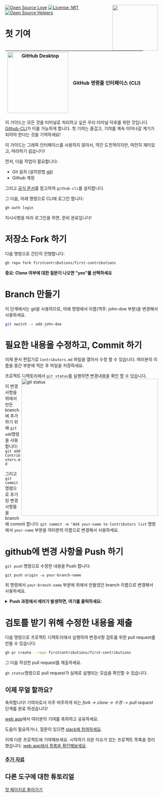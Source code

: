 [![Open Source Love](https://badges.frapsoft.com/os/v1/open-source.svg?v=103)](https://github.com/ellerbrock/open-source-badges/)
[<img align="right" width="150" src="https://firstcontributions.github.io/assets/gui-tool-tutorials/github-desktop-tutorial/join-slack-team.png">](https://join.slack.com/t/firstcontributors/shared_invite/enQtNjkxNzQwNzA2MTMwLTVhMWJjNjg2ODRlNWZhNjIzYjgwNDIyZWYwZjhjYTQ4OTBjMWM0MmFhZDUxNzBiYzczMGNiYzcxNjkzZDZlMDM)
[![License: MIT](https://img.shields.io/badge/License-MIT-green.svg)](https://opensource.org/licenses/MIT)
[![Open Source Helpers](https://www.codetriage.com/roshanjossey/first-contributions/badges/users.svg)](https://www.codetriage.com/roshanjossey/first-contributions)

# 첫 기여

| <img alt="GitHub Desktop" src="https://cdn.icon-icons.com/icons2/2157/PNG/512/github_git_hub_logo_icon_132878.png" width="200"> | GitHub 명령줄 인터페이스 (CLI) |
| ------------------------------------------------------------------------------------------------------------------------------- | ----------------------------------- |

이 가이드는 모든 것을 터미널로 처리하고 싶은 우리 터미널 덕후를 위한 것입니다. [Github-CLI](https://cli.github.com/)가 이를 가능하게 합니다. 첫 기여는 즐겁고, 기여를 계속 이어나갈 계기가 되어야 한다는 것을 기억하세요!

이 가이드는 그래픽 인터페이스를 사용하지 않아서, 약간 도전적이지만, 여전히 재미있고, 따라하기 쉽습니다!

먼저, 다음 작업이 필요합니다:

- Git 설치 (설치방법 [git](https://git-scm.com/downloads))
- Github 계정

그리고 [공식 문서](https://github.com/cli/cli#installation)를 참고하여 `github-cli`를 설치합니다.

그 다음, 아래 명령으로 CLI에 로그인 합니다: 

```bash
gh auth login
```

지시사항을 따라 로그인을 하면, 준비 완료입니다!

# 저장소 Fork 하기

다음 명령으로 간단히 진행합니다:

```bash
gh repo fork firstcontributions/first-contributions
```

**중요: Clone 여부에 대한 질문이 나오면 "yes"를 선택하세요**

# Branch 만들기

이 단계에서는 git을 사용하므로, 아래 명령에서 이름(역주: john-doe 부분)을 변경해서 사용하세요.

```bash
git switch -c add-john-doe
```

# 필요한 내용을 수정하고, Commit 하기

이제 문서 편집기로 `Contributors.md` 파일을 열어서 수정 할 수 있습니다. 여러분의 이름을 중간 부분에 적은 후 파일을 저장하세요.

프로젝트 디렉토리에서 `git status`를 실행하면 변경내용을 확인 할 수 있습니다.
<img align="right" width="450" src="https://firstcontributions.github.io/assets/Readme/git-status.png" alt="git status" />

이 변경 사항을 위에서 만든 branch에 추가 하기 위해 `git add`명령을 사용합니다:
`git add Contributors.md`

그리고 `git commit`명령으로 추가된 변경 사항들을 branch에 commit 합니다:
`git commit -m "Add your-name to Contributors list`
명령에서 `your-name` 부분을 여러분의 이름으로 변경해서 사용하세요.

# github에 변경 사항을 Push 하기

`git push` 명령으로 수정한 내용을 Push 합니다:

```
git push origin -u your-branch-name
```

위 명령에서 `your-branch-name` 부분에 위에서 만들었던 branch 이름으로 변경해서 사용하세요.

<details>
<summary> <strong>Push 과정에서 에러가 발생하면, 여기를 클릭하세요:</strong> </summary>

- ### 인증 오류
     <pre>remote: Support for password authentication was removed on August 13, 2021. Please use a personal access token instead.
  remote: Please see https://github.blog/2020-12-15-token-authentication-requirements-for-git-operations/ for more information.
  fatal: Authentication failed for 'https://github.com/<your-username>/first-contributions.git/'</pre>
  SSH키 생성이 필요합니다. [GitHub's tutorial](https://docs.github.com/en/authentication/connecting-to-github-with-ssh/adding-a-new-ssh-key-to-your-github-account)를 참고하세요.

</details>

# 검토를 받기 위해 수정한 내용을 제출

다음 명령으로 프로젝트 디렉토리에서 실행하여 변경사항 검토를 위한 pull request를 만들 수 있습니다:

```bash
gh pr create --repo firstcontributions/first-contributions
```

그 다음 작성한 pull request를 제출하세요.

`gh status`명령으로 pull request가 실제로 실행되는 모습을 확인할 수 있습니다.

## 이제 무얼 할까요?

축하합니다! 기여자로서 자주 마주하게 되는 _fork -> clone -> 수정 -> pull request_ 단계를 완료 하셨습니다!

[web app](https://firstcontributions.github.io/#social-share)에서 여러분의 기여를 축하하고 공유하세요.

도움이 필요하거나, 질문이 있으면 [slack에 참여하세요](https://join.slack.com/t/firstcontributors/shared_invite/zt-vchl8cde-S0KstI_jyCcGEEj7rSTQiA).

이제 다른 프로젝트에 기여해보세요. 시작하기 쉬운 이슈가 있는 프로젝트 목록을 정리했습니다. [web app에서 목록을 확인해보세요](https://firstcontributions.github.io/#project-list).

### [추가 자료](../additional-material/git_workflow_scenarios/additional-material.md)

## 다른 도구에 대한 튜토리얼

[첫 페이지로 돌아가기](https://github.com/firstcontributions/first-contributions#tutorials-using-other-tools)
